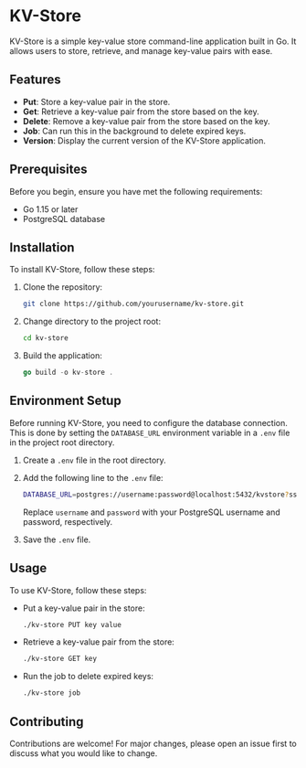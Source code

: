 # KV-Store

KV-Store is a simple key-value store command-line application built in Go. It allows users to store, retrieve, and manage key-value pairs with ease.

## Features

- **Put**: Store a key-value pair in the store.
- **Get**: Retrieve a key-value pair from the store based on the key.
- **Delete**: Remove a key-value pair from the store based on the key.
- **Job**: Can run this in the background to delete expired keys.
- **Version**: Display the current version of the KV-Store application.

## Prerequisites

Before you begin, ensure you have met the following requirements:

- Go 1.15 or later
- PostgreSQL database

## Installation

To install KV-Store, follow these steps:

1. Clone the repository:

   ```sh
   git clone https://github.com/yourusername/kv-store.git
   ```

2. Change directory to the project root:

   ```sh
   cd kv-store
   ```

3. Build the application:
   ```go
   go build -o kv-store .
   ```

## Environment Setup

Before running KV-Store, you need to configure the database connection. This is done by setting the `DATABASE_URL` environment variable in a `.env` file in the project root directory.

1. Create a `.env` file in the root directory.
2. Add the following line to the `.env` file:

   ```sh
   DATABASE_URL=postgres://username:password@localhost:5432/kvstore?sslmode=disable
   ```

   Replace `username` and `password` with your PostgreSQL username and password, respectively.

3. Save the `.env` file.

## Usage

To use KV-Store, follow these steps:

- Put a key-value pair in the store:

  ```sh
  ./kv-store PUT key value
  ```

- Retrieve a key-value pair from the store:

  ```sh
  ./kv-store GET key
  ```

- Run the job to delete expired keys:

  ```sh
  ./kv-store job
  ```

## Contributing

Contributions are welcome! For major changes, please open an issue first to discuss what you would like to change.
